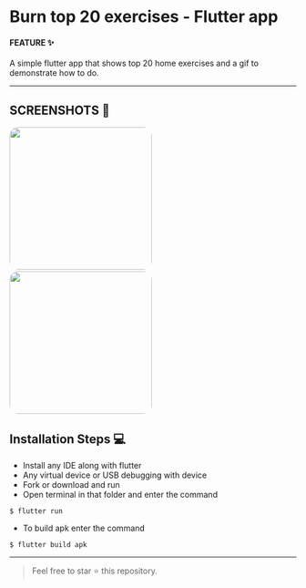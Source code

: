 #  Burn top 20 exercises - Flutter app

 #### FEATURE ✨ 
 A simple flutter app that shows top 20 home exercises and a gif to demonstrate how to do. 

------------

##  SCREENSHOTS 📸
<img src="https://i.ibb.co/4TjbjqH/Screenshot-2020-04-25-15-37-57-325-com-example-burn.jpgv" width="250" style="border-radius: 15px">&nbsp;&nbsp;&nbsp; <img src="https://i.ibb.co/5MF9wjg/Screenshot-2020-04-25-15-38-11-037-com-example-burn.jpg" width="250" style="border-radius: 15px">



##  Installation Steps 💻
-  Install any IDE along with flutter
- Any virtual device or USB debugging with device
- Fork or download and run
- Open terminal in that folder and enter the command

`$ flutter run`

- To build apk enter the command

`$ flutter build apk`


------------

> Feel free to star ⭐ this repository.

